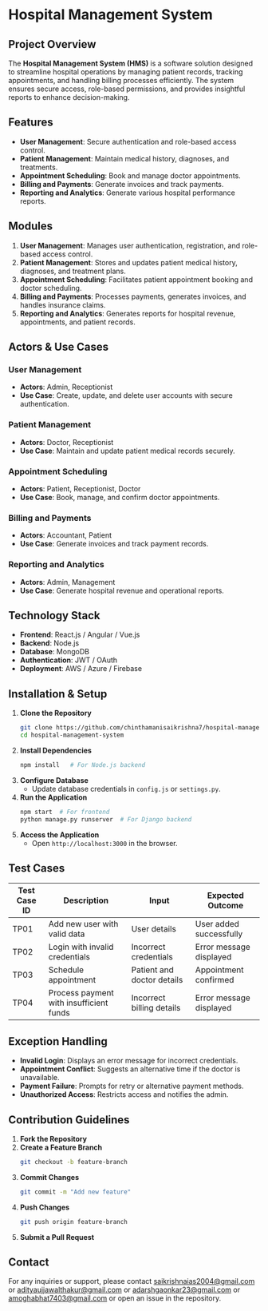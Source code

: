 # Hospital Management System

## Project Overview
The **Hospital Management System (HMS)** is a software solution designed to streamline hospital operations by managing patient records, tracking appointments, and handling billing processes efficiently. The system ensures secure access, role-based permissions, and provides insightful reports to enhance decision-making.

## Features
- **User Management**: Secure authentication and role-based access control.
- **Patient Management**: Maintain medical history, diagnoses, and treatments.
- **Appointment Scheduling**: Book and manage doctor appointments.
- **Billing and Payments**: Generate invoices and track payments.
- **Reporting and Analytics**: Generate various hospital performance reports.

## Modules
1. **User Management**: Manages user authentication, registration, and role-based access control.
2. **Patient Management**: Stores and updates patient medical history, diagnoses, and treatment plans.
3. **Appointment Scheduling**: Facilitates patient appointment booking and doctor scheduling.
4. **Billing and Payments**: Processes payments, generates invoices, and handles insurance claims.
5. **Reporting and Analytics**: Generates reports for hospital revenue, appointments, and patient records.

## Actors & Use Cases
### User Management
- **Actors**: Admin, Receptionist
- **Use Case**: Create, update, and delete user accounts with secure authentication.

### Patient Management
- **Actors**: Doctor, Receptionist
- **Use Case**: Maintain and update patient medical records securely.

### Appointment Scheduling
- **Actors**: Patient, Receptionist, Doctor
- **Use Case**: Book, manage, and confirm doctor appointments.

### Billing and Payments
- **Actors**: Accountant, Patient
- **Use Case**: Generate invoices and track payment records.

### Reporting and Analytics
- **Actors**: Admin, Management
- **Use Case**: Generate hospital revenue and operational reports.

## Technology Stack
- **Frontend**: React.js / Angular / Vue.js
- **Backend**: Node.js
- **Database**: MongoDB
- **Authentication**: JWT / OAuth
- **Deployment**: AWS / Azure / Firebase

## Installation & Setup
1. **Clone the Repository**
   ```sh
   git clone https://github.com/chinthamanisaikrishna7/hospital-management-system.git
   cd hospital-management-system
   ```
2. **Install Dependencies**
   ```sh
   npm install   # For Node.js backend
   ```
3. **Configure Database**
   - Update database credentials in `config.js` or `settings.py`.
4. **Run the Application**
   ```sh
   npm start  # For frontend
   python manage.py runserver  # For Django backend
   ```
5. **Access the Application**
   - Open `http://localhost:3000` in the browser.

## Test Cases
| Test Case ID | Description | Input | Expected Outcome |
|-------------|------------|-------|------------------|
| TP01 | Add new user with valid data | User details | User added successfully |
| TP02 | Login with invalid credentials | Incorrect credentials | Error message displayed |
| TP03 | Schedule appointment | Patient and doctor details | Appointment confirmed |
| TP04 | Process payment with insufficient funds | Incorrect billing details | Error message displayed |

## Exception Handling
- **Invalid Login**: Displays an error message for incorrect credentials.
- **Appointment Conflict**: Suggests an alternative time if the doctor is unavailable.
- **Payment Failure**: Prompts for retry or alternative payment methods.
- **Unauthorized Access**: Restricts access and notifies the admin.

## Contribution Guidelines
1. **Fork the Repository**
2. **Create a Feature Branch**
   ```sh
   git checkout -b feature-branch
   ```
3. **Commit Changes**
   ```sh
   git commit -m "Add new feature"
   ```
4. **Push Changes**
   ```sh
   git push origin feature-branch
   ```
5. **Submit a Pull Request**


## Contact
For any inquiries or support, please contact saikrishnaias2004@gmail.com or adityaujjawalthakur@gmail.com or adarshgaonkar23@gmail.com or amoghabhat7403@gmail.com or open an issue in the repository.

